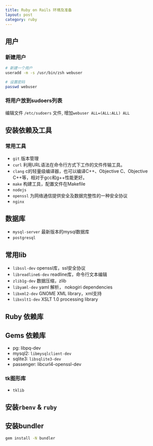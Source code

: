 ```yaml
---
title: Ruby on Rails 环境及准备
layout: post
category: ruby
---
```


## 用户

### 新建用户
```bash
# 新建一个用户
useradd -m -s /usr/bin/zsh webuser

# 设置密码
passwd webuser
```

### 将用户放到sudoers列表

编辑文件 `/etc/sudoers` 文件, 增加`webuser ALL=(ALL:ALL) ALL`


## 安装依赖及工具

### 常用工具
* `git` 版本管理
* `curl` 利用URL语法在命令行方式下工作的文件传输工具。
* `clang` c的轻量级编译器，也可以编译C++、Objective C、Objective C++等，相对于gcc和g++性能更好。
* `make` 构建工具，配置文件在Makefile
* `nodejs`
* `openssl` 为网络通信提供安全及数据完整性的一种安全协议
* `nginx`

## 数据库
* `mysql-server` 最新版本的mysql数据库
* `postgresql`

## 常用lib

* `libssl-dev` openssl库，ssl安全协议
* `libreadline6-dev`  readline库，命令行文本编辑
* `zlib1g-dev` 数据压缩，zlib
* `libyaml-dev` yaml 解析， nokogiri dependencies
* `libxml2-dev` GNOME XML library，xml支持
* `libxslt1-dev` XSLT 1.0 processing library

## Ruby 依赖库



## Gems 依赖库

* pg: libpq-dev
* mysql2: `libmysqlclient-dev`
* sqlite3: `libsqlite3-dev`
* passenger: libcurl4-openssl-dev


### tk图形库
- `tklib`

## 安装`rbenv` & `ruby`

## 安装bundler

```bash
gem install -N bundler
```
